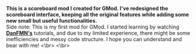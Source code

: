 **This is a scoreboard mod I created for GMod. I've redesigned the scoreboard interface, keeping all the original features while adding some new small but useful functionalities.**</br>
Side note: This is my first mod for GMod. I started learning by watching [**DanFMN's**](https://www.youtube.com/playlist?list=PLN1e9kVZIWewR9Tm48zbxdm1qiBEWYpJI) tutorials, and due to my limited experience, there might be some inefficiencies and messy code structure. I hope you can understand and bear with me!
<\br>
<\br>
